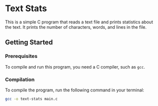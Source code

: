 # Text Stats

This is a simple C program that reads a text file and prints statistics about the text. It prints the number of characters, words, and lines in the file.

## Getting Started

### Prerequisites

To compile and run this program, you need a C compiler, such as `gcc`.

### Compilation

To compile the program, run the following command in your terminal:

```bash
gcc -o text-stats main.c

